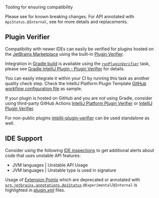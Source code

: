[//]: # (title: Verifying Plugin Compatibility)

<link-summary>Tooling for ensuring compatibility</link-summary>

Please see [](api_changes_list.md) for known breaking changes.
For API annotated with `ApiStatus.@Internal`, see [](api_internal.md) for more details and replacements.

## Plugin Verifier

Compatibility with newer IDEs can easily be verified for plugins hosted on the [JetBrains Marketplace](https://plugins.jetbrains.com) using the built-in [Plugin Verifier](https://blog.jetbrains.com/platform/2018/07/plugins-repository-now-integrates-with-the-plugin-verification-tool/).

Integration in [Gradle build](configuring_plugin_project.md) is available using the [`runPluginVerifier`](tools_gradle_intellij_plugin.md#tasks-runpluginverifier) task, please see [Gradle IntelliJ Plugin - Plugin Verifier](tools_gradle_intellij_plugin.md#tasks-runpluginverifier) for details.

You can easily integrate it within your CI by running this task as another quality check step.
Check the IntelliJ Platform Plugin Template [GitHub workflow configuration file](https://github.com/JetBrains/intellij-platform-plugin-template/blob/main/.github/workflows/build.yml) as sample.

If your plugin is hosted on GitHub and you are _not_ using Gradle, consider using third-party GitHub Actions [IntelliJ Platform Plugin Verifier](https://github.com/marketplace/actions/intellij-platform-plugin-verifier) or [IntelliJ Plugin Verifier](https://github.com/marketplace/actions/intellij-plugin-verifier).

For non-public plugins [intellij-plugin-verifier](https://github.com/JetBrains/intellij-plugin-verifier) can be used standalone as well.

## IDE Support

Consider using the following [IDE inspections](https://www.jetbrains.com/help/idea/code-inspection.html) to get additional alerts about code that uses unstable API features:

- <control>JVM languages | Unstable API Usage</control>
- <control>JVM languages | Unstable type is used in signature</control>

Usage of [Extension Points](plugin_extensions.md) which are deprecated or annotated with [`org.jetbrains.annotations.ApiStatus`](https://github.com/JetBrains/java-annotations/blob/master/common/src/main/java/org/jetbrains/annotations/ApiStatus.java) `@Experimental`/`@Internal` is highlighted in <path>[plugin.xml](plugin_configuration_file.md)</path> files.

